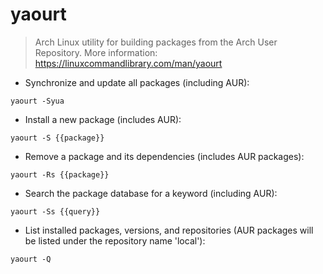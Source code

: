 # yaourt

> Arch Linux utility for building packages from the Arch User Repository.
> More information: <https://linuxcommandlibrary.com/man/yaourt>

- Synchronize and update all packages (including AUR):

`yaourt -Syua`

- Install a new package (includes AUR):

`yaourt -S {{package}}`

- Remove a package and its dependencies (includes AUR packages):

`yaourt -Rs {{package}}`

- Search the package database for a keyword (including AUR):

`yaourt -Ss {{query}}`

- List installed packages, versions, and repositories (AUR packages will be listed under the repository name 'local'):

`yaourt -Q`
